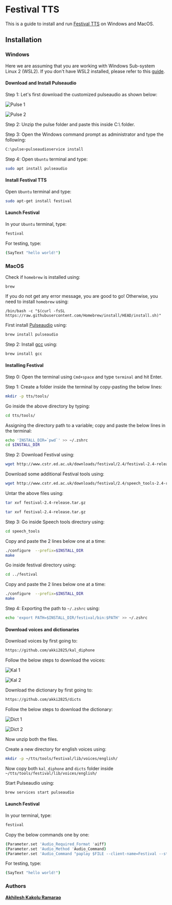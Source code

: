 # Festival TTS

This is a guide to install and run [Festival TTS](https://www.cstr.ed.ac.uk/projects/festival/) on Windows and MacOS. 

## Installation

### Windows

Here we are assuming that you are working with Windows Sub-system Linux 2 (WSL2). If you don't have WSL2 installed, please refer to this [guide](https://docs.slam.phil.hhu.de/#/wsl).

#### Download and Install Pulseaudio

Step 1: Let's first download the customized pulseaudio as shown below:

![Pulse 1](pulse_1.png)

![Pulse 2](pulse_2.png)


Step 2: Unzip the pulse folder and paste this inside C:\ folder.

Step 3: Open the Windows command prompt as administrator and type the following:

```sh
C:\pulse>pulseaudioservice install
```

Step 4: Open `Ubuntu` terminal and type:

```sh
sudo apt install pulseaudio
```

#### Install Festival TTS

Open `Ubuntu` terminal and type:

```sh
sudo apt-get install festival
```

#### Launch Festival

In your `Ubuntu` terminal, type:

```sh
festival
```

For testing, type:


```sh
(SayText "hello world!")
```

### MacOS

Check if `homebrew` is installed using:

```
brew
```
If you do not get any error message, you are good to go! Otherwise, you need to install `homebrew` using:

```
/bin/bash -c "$(curl -fsSL https://raw.githubusercontent.com/Homebrew/install/HEAD/install.sh)"
```

First install [Pulseaudio](https://en.wikipedia.org/wiki/PulseAudio) using:



```sh
brew install pulseaudio
```

Step 2: Install [gcc](https://gcc.gnu.org/) using:

```sh
brew install gcc
```

#### Installing Festival

Step 0: Open the terminal using `Cmd+space` and type `terminal` and hit Enter.

Step 1: Create a folder inside the terminal by copy-pasting the below lines:

```sh
mkdir -p tts/tools/
```

Go inside the above directory by typing:

```sh
cd tts/tools/
```

Assigning the directory path to a variable; copy and paste the below lines in the terminal:

```sh
echo 'INSTALL_DIR=`pwd`' >> ~/.zshrc
cd $INSTALL_DIR
```

Step 2: Download Festival using:

```sh
wget http://www.cstr.ed.ac.uk/downloads/festival/2.4/festival-2.4-release.tar.gz
```

Download some additional Festival tools using:

```sh
wget http://www.cstr.ed.ac.uk/downloads/festival/2.4/speech_tools-2.4-release.tar.gz
```

Untar the above files using:

```sh
tar xvf festival-2.4-release.tar.gz
```

```sh
tar xvf festival-2.4-release.tar.gz
```

Step 3: Go inside Speech tools directory using:

```sh
cd speech_tools
```

Copy and paste the 2 lines below one at a time:

```sh
./configure  --prefix=$INSTALL_DIR
make
```
Go inside festival directory using:

```sh
cd ../festival
```

Copy and paste the 2 lines below one at a time:

```sh
./configure  --prefix=$INSTALL_DIR
make
```

Step 4: Exporting the path to `~/.zshrc` using:

```sh
echo 'export PATH=$INSTALL_DIR/festival/bin:$PATH' >> ~/.zshrc
```

#### Download voices and dictionaries


Download voices by first going to:

```sh
https://github.com/akki2825/kal_diphone
```

Follow the below steps to download the voices:

![Kal 1](kal_1.png)

![Kal 2](kal_2.png)


Download the dictionary by first going to:

```sh
https://github.com/akki2825/dicts
```

Follow the below steps to download the dictionary:

![Dict 1](dicts_1.png)

![Dict 2](dicts_2.png)


Now unzip both the files.

Create a new directory for english voices using:

```sh
mkdir -p ~/tts/tools/festival/lib/voices/english/
```

Now copy both `kal_diphone` and `dicts` folder inside `~/tts/tools/festival/lib/voices/english/`


Start Pulseaudio using:


```sh
brew services start pulseaudio
```

#### Launch Festival

In your terminal, type:

```sh
festival
```

Copy the below commands one by one:


```sh
(Parameter.set 'Audio_Required_Format 'aiff)
(Parameter.set 'Audio_Method 'Audio_Command)
(Parameter.set 'Audio_Command "paplay $FILE --client-name=Festival --stream-name=Speech")
```

For testing, type:

```sh
(SayText "hello world!")
```

### Authors

[**Akhilesh Kakolu Ramarao**](https://slam.phil.hhu.de/authors/akhilesh/)
